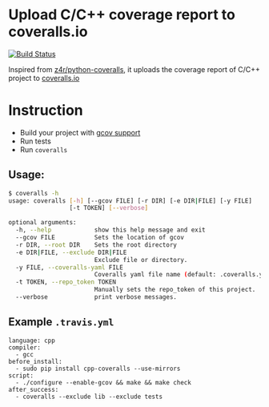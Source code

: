 Upload C/C++ coverage report to coveralls.io
=============

[![Build Status](https://travis-ci.org/eddyxu/cpp-coveralls.png?branch=master)](https://travis-ci.org/eddyxu/cpp-coveralls)

Inspired from [z4r/python-coveralls](https://github.com/z4r/python-coveralls), it uploads the coverage report of C/C++ project to [coveralls.io](https://coveralls.io/)

# Instruction

 * Build your project with [gcov support](http://gcc.gnu.org/onlinedocs/gcc/Gcov.html)
 * Run tests
 * Run `coveralls`

## Usage:

```sh
$ coveralls -h
usage: coveralls [-h] [--gcov FILE] [-r DIR] [-e DIR|FILE] [-y FILE]
                 [-t TOKEN] [--verbose]

optional arguments:
  -h, --help            show this help message and exit
  --gcov FILE           Sets the location of gcov
  -r DIR, --root DIR    Sets the root directory
  -e DIR|FILE, --exclude DIR|FILE
                        Exclude file or directory.
  -y FILE, --coveralls-yaml FILE
                        Coveralls yaml file name (default: .coveralls.yml).
  -t TOKEN, --repo_token TOKEN
                        Manually sets the repo_token of this project.
  --verbose             print verbose messages.
```

## Example `.travis.yml`

```
language: cpp
compiler:
  - gcc
before_install:
  - sudo pip install cpp-coveralls --use-mirrors
script:
  - ./configure --enable-gcov && make && make check
after_success:
  - coveralls --exclude lib --exclude tests
```
